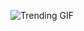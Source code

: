 
<!-- GIF_SECTION -->
![Trending GIF](https://media2.giphy.com/media/v1.Y2lkPThiYjIxNzcyMTJzZWthZ3hid2R5MDNyaGw5am10Z3RobTlrZHNhOXRwcTF1OTIydSZlcD12MV9naWZzX3NlYXJjaCZjdD1n/scZPhLqaVOM1qG4lT9/giphy.gif)
<!-- END_GIF_SECTION -->
